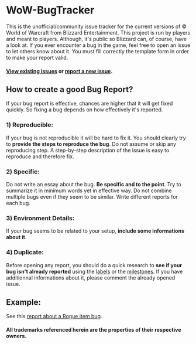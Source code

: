# WoW-BugTracker

This is the unofficial/community issue tracker for the current versions of © World of Warcraft from Blizzard Entertainment.
This project is run by players and meant to players. Although, it's public so Blizzard can, of course, have a look at.
If you ever encounter a bug in the game, feel free to open an issue to let others know about it.
You must fill correctly the template form in order to make your report valid.

#### [View existing issues](https://github.com/SimCMinMax/WoW-BugTracker/issues) or [report a new issue](https://github.com/SimCMinMax/WoW-BugTracker/issues/new).

## How to create a good Bug Report?

If your bug report is effective, chances are higher that it will get fixed quickly. So fixing a bug depends on how effectively it's reported.

### 1) Reproducible:

If your bug is not reproducible it will be hard to fix it. You should clearly try to **provide the steps to reproduce the bug**.
Do not assume or skip any reproducing step. A step-by-step description of the issue is easy to reproduce and therefore fix.

### 2) Specific:

Do not write an essay about the bug. **Be specific and to the point**. Try to summarize it in minimum words yet in effective way.
Do not combine multiple bugs even if they seem to be similar.
Write different reports for each bug.

### 3) Environment Details:

If your bug seems to be related to your setup, **include some informations about it**.

### 4) Duplicate:

Before opening any report, you should do a quick research to **see if your bug isn't already reported** using the [labels](https://github.com/SimCMinMax/WoW-BugTracker/labels) or the [milestones](https://github.com/SimCMinMax/WoW-BugTracker/milestones).
If you have additionnal informations about it, please comment the already opened issue.

## Example:

See this [report about a Rogue item bug](https://github.com/SimCMinMax/WoW-BugTracker/issues/1).


#### All trademarks referenced herein are the properties of their respective owners.
